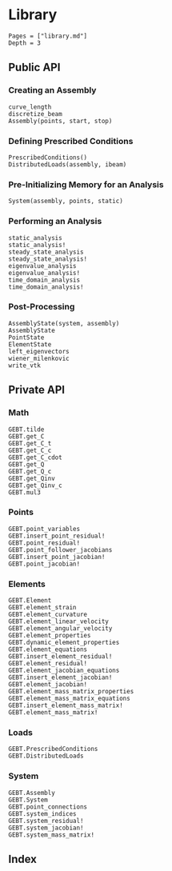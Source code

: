 # Library

```@contents
Pages = ["library.md"]
Depth = 3
```

## Public API

### Creating an Assembly

```@docs
curve_length
discretize_beam
Assembly(points, start, stop)
```

### Defining Prescribed Conditions

```@docs
PrescribedConditions()
DistributedLoads(assembly, ibeam)
```

### Pre-Initializing Memory for an Analysis

```@docs
System(assembly, points, static)
```

### Performing an Analysis

```@docs
static_analysis
static_analysis!
steady_state_analysis
steady_state_analysis!
eigenvalue_analysis
eigenvalue_analysis!
time_domain_analysis
time_domain_analysis!
```

### Post-Processing

```@docs
AssemblyState(system, assembly)
AssemblyState
PointState
ElementState
left_eigenvectors
wiener_milenkovic
write_vtk
```

## Private API

### Math

```@docs
GEBT.tilde
GEBT.get_C
GEBT.get_C_t
GEBT.get_C_c
GEBT.get_C_cdot
GEBT.get_Q
GEBT.get_Q_c
GEBT.get_Qinv
GEBT.get_Qinv_c
GEBT.mul3
```

### Points

```@docs
GEBT.point_variables
GEBT.insert_point_residual!
GEBT.point_residual!
GEBT.point_follower_jacobians
GEBT.insert_point_jacobian!
GEBT.point_jacobian!
```

### Elements

```@docs
GEBT.Element
GEBT.element_strain
GEBT.element_curvature
GEBT.element_linear_velocity
GEBT.element_angular_velocity
GEBT.element_properties
GEBT.dynamic_element_properties
GEBT.element_equations
GEBT.insert_element_residual!
GEBT.element_residual!
GEBT.element_jacobian_equations
GEBT.insert_element_jacobian!
GEBT.element_jacobian!
GEBT.element_mass_matrix_properties
GEBT.element_mass_matrix_equations
GEBT.insert_element_mass_matrix!
GEBT.element_mass_matrix!
```

### Loads

```@docs
GEBT.PrescribedConditions
GEBT.DistributedLoads
```

### System

```@docs
GEBT.Assembly
GEBT.System
GEBT.point_connections
GEBT.system_indices
GEBT.system_residual!
GEBT.system_jacobian!
GEBT.system_mass_matrix!
```

## Index

```@index
```

